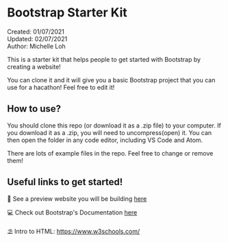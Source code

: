 # Bootstrap Starter Kit
Created: 01/07/2021\
Updated: 02/07/2021\
Author: Michelle Loh

This is a starter kit that helps people to get started with Bootstrap by creating a website!

You can clone it and it will give you a basic Bootstrap project that you can use for a hacathon! Feel free to edit it!

## How to use?
You should clone this repo (or download it as a .zip file) to your computer. If you download it as a .zip, you will need to uncompress(open) it. You can then open the folder in any code editor, including VS Code and Atom.

There are lots of example files in the repo. Feel free to change or remove them!

## Useful links to get started!
👀 See a preview website you will be building [here](https://mlh-init-2022-hackathon.github.io/Bootstrap-Starter-Kit/)

💻 Check out Bootstrap's Documentation [here](https://getbootstrap.com/docs/5.0/getting-started/introduction/)

⛱ Intro to HTML: https://www.w3schools.com/
